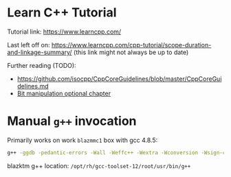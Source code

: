 # Learn C++ Tutorial

Tutorial link: <https://www.learncpp.com/>

Last left off on: <https://www.learncpp.com/cpp-tutorial/scope-duration-and-linkage-summary/> (this link might not always be up to date)

Further reading (TODO):

- <https://github.com/isocpp/CppCoreGuidelines/blob/master/CppCoreGuidelines.md>
- [Bit manipulation optional chapter](https://www.learncpp.com/cpp-tutorial/bit-flags-and-bit-manipulation-via-stdbitset/)

# Manual `g++` invocation

Primarily works on work `blazmmc1` box with gcc 4.8.5:

```sh
g++ -ggdb -pedantic-errors -Wall -Weffc++ -Wextra -Wconversion -Wsign-conversion -Werror -std=c++11 main.cpp -o main.out
```

blazktm g++ location: `/opt/rh/gcc-toolset-12/root/usr/bin/g++`
